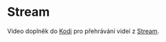 # Stream

Video doplněk do [Kodi](http://www.kodi.tv/) pro přehrávání videí z [Stream](https://www.stream.cz).
